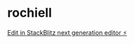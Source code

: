 # rochiell

[Edit in StackBlitz next generation editor ⚡️](https://stackblitz.com/~/github.com/srpython1/rochiell)